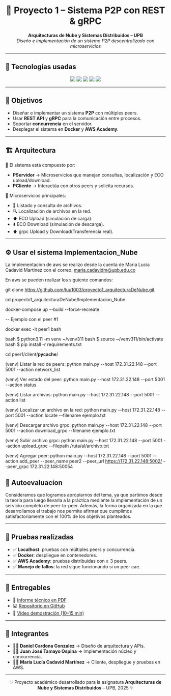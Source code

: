 <h1 align="center">📡 Proyecto 1 – Sistema P2P con REST & gRPC</h1>

<p align="center">
  <b>Arquitecturas de Nube y Sistemas Distribuidos – UPB</b> <br/>
  <i>Diseño e implementación de un sistema P2P descentralizado con microservicios</i>
</p>

---

## 🚀 Tecnologías usadas

<p align="center">
  <img src="https://img.shields.io/badge/REST-API-blue?style=for-the-badge&logo=fastapi&logoColor=white"/>
  <img src="https://img.shields.io/badge/gRPC-Protocol-orange?style=for-the-badge&logo=grpc&logoColor=white"/>
  <img src="https://img.shields.io/badge/Docker-Container-2496ED?style=for-the-badge&logo=docker&logoColor=white"/>
  <img src="https://img.shields.io/badge/AWS-Academy-FF9900?style=for-the-badge&logo=amazonaws&logoColor=white"/>
  <img src="https://img.shields.io/badge/Microservices-Architecture-9cf?style=for-the-badge&logo=microgenetics&logoColor=black"/>
</p>

---

## 🎯 Objetivos
- Diseñar e implementar un sistema **P2P** con múltiples peers.  
- Usar **REST API** y **gRPC** para la comunicación entre procesos.  
- Soportar **concurrencia** en el servidor.  
- Desplegar el sistema en **Docker** y **AWS Academy**.  

---

## 🏗️ Arquitectura

📌 El sistema está compuesto por:  
- **PServidor** → Microservicios que manejan consultas, localización y ECO upload/download.  
- **PCliente** → Interactúa con otros peers y solicita recursos.  

📂 Microservicios principales:  
- 📑 Listado y consulta de archivos.  
- 🔍 Localización de archivos en la red.  
- ⬆️ ECO Upload (simulación de carga).  
- ⬇️ ECO Download (simulación de descarga).
- ⬆️ grpc Upload y Download(Transferencia real).  

---

## ⚙️ Usar el sistema Implementacion_Nube

La implementacion de aws se realizo desde la cuenta de Maria Lucia Cadavid Martinez con el correo: maria.cadavidm@upb.edu.co

En aws se pueden realizar los siguiente comandos:

git clone https://github.com/luu1003/proyecto1_arquitecturaDeNube.git

cd proyecto1_arquitecturaDeNube/Implementacion_Nube

docker-compose up --build --force-recreate

-- Ejemplo con el peer #1

docker exec -it peer1 bash

bash $ python3.11 -m venv ~/venv311
bash $  source ~/venv311/bin/activate
bash $  pip install -r requirements.txt

cd peer1/client/__pycache__/

(venv) Listar la red de peers: python main.py --host 172.31.22.148 --port 5001 --action network_list

(venv) Ver estado del peer: python main.py --host 172.31.22.148 --port 5001 --action status

(venv) Listar archivos: python main.py --host 172.31.22.148 --port 5001 --action list

(venv) Localizar un archivo en la red: python main.py --host 172.31.22.148 --port 5001 --action locate --filename ejemplo.txt

(venv) Descargar archivo grpc: python main.py --host 172.31.22.148 --port 5001 --action download_grpc --filename ejemplo.txt

(venv) Subir archivo grpc: python main.py --host 172.31.22.148 --port 5001 --action upload_grpc --filepath /ruta/al/archivo.txt

(venv) Agregar peer: python main.py --host 172.31.22.148 --port 5001 --action add_peer --peer_name peer2 --peer_url https://172.31.22.148:5002/ --peer_grpc 172.31.22.148:50054 

## 🎯 Autoevaluacion

Consideramos que logramos apropiarnos del tema, ya que partimos desde la teoría para luego llevarla a la práctica mediante la implementación de un servicio completo de peer-to-peer. Además, la forma organizada en la que desarrollamos el trabajo nos permite afirmar que cumplimos satisfactoriamente con el 100% de los objetivos planteados.


---

## 🧪 Pruebas realizadas
- ✅ **Localhost**: pruebas con múltiples peers y concurrencia.  
- ✅ **Docker**: despliegue en contenedores.  
- ✅ **AWS Academy**: pruebas distribuidas con ≥ 3 peers.  
- ✅ **Manejo de fallos**: la red sigue funcionando si un peer cae.  

---

## 📑 Entregables
- 📄 [Informe técnico en PDF](#)  
- 💻 [Repositorio en GitHub](#)  
- 🎥 [Video demostración (10–15 min)](#)  

---

## 👥 Integrantes
- 👩‍💻 **Daniel Cardona Gonzalez** → Diseño de arquitectura y APIs.  
- 👨‍💻 **Juan José Tamayo Ospina** → Implementación núcleo y concurrencia.  
- 👨‍💻 **María Lucía Cadavid Martínez** → Cliente, despliegue y pruebas en AWS.  

---

<p align="center">
  ✨ Proyecto académico desarrollado para la asignatura <b>Arquitecturas de Nube y Sistemas Distribuidos</b> – UPB, 2025 ✨
</p>
